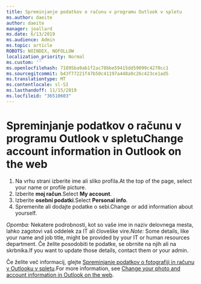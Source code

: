 ```yaml
---
title: Spreminjanje podatkov o računu v programu Outlook v spletu
ms.author: daeite
author: daeite
manager: joallard
ms.date: 6/13/2019
ms.audience: Admin
ms.topic: article
ROBOTS: NOINDEX, NOFOLLOW
localization_priority: Normal
ms.custom: ''
ms.openlocfilehash: 71895ba9ab1f2ac78bbe59415dd59099c4270cc1
ms.sourcegitcommit: b43f77221f47b50c41197a448a9c26c423ce1ad5
ms.translationtype: MT
ms.contentlocale: sl-SI
ms.lasthandoff: 11/15/2019
ms.locfileid: "36510603"
---
```

# <a name="change-account-information-in-outlook-on-the-web"></a><span data-ttu-id="915f1-102">Spreminjanje podatkov o računu v programu Outlook v spletu</span><span class="sxs-lookup"><span data-stu-id="915f1-102">Change account information in Outlook on the web</span></span>

1. <span data-ttu-id="915f1-103">Na vrhu strani izberite ime ali sliko profila.</span><span class="sxs-lookup"><span data-stu-id="915f1-103">At the top of the page, select your name or profile picture.</span></span>
1. <span data-ttu-id="915f1-104">Izberite **moj račun**.</span><span class="sxs-lookup"><span data-stu-id="915f1-104">Select **My account**.</span></span>
1. <span data-ttu-id="915f1-105">Izberite **osebni podatki**.</span><span class="sxs-lookup"><span data-stu-id="915f1-105">Select **Personal info**.</span></span>
1. <span data-ttu-id="915f1-106">Spremenite ali dodajte podatke o sebi.</span><span class="sxs-lookup"><span data-stu-id="915f1-106">Change or add information about yourself.</span></span>

<span data-ttu-id="915f1-107">*Opomba:* Nekatere podrobnosti, kot so vaše ime in naziv delovnega mesta, lahko zagotovi vaš oddelek za IT ali človeške vire.</span><span class="sxs-lookup"><span data-stu-id="915f1-107">*Note:* Some details, like your name and job title, might be provided by your IT or human resources department.</span></span> <span data-ttu-id="915f1-108">Če želite posodobiti te podatke, se obrnite na njih ali na skrbnika.</span><span class="sxs-lookup"><span data-stu-id="915f1-108">If you want to update those details, contact them or your admin.</span></span>

<span data-ttu-id="915f1-109">Če želite več informacij, glejte [Spreminjanje podatkov o fotografiji in računu v Outlooku v spletu](https://support.office.com/article/b2dbb289-851d-4bed-93c3-3e136f5659ec).</span><span class="sxs-lookup"><span data-stu-id="915f1-109">For more information, see [Change your photo and account information in Outlook on the web](https://support.office.com/article/b2dbb289-851d-4bed-93c3-3e136f5659ec).</span></span>